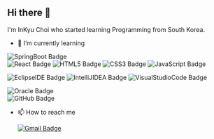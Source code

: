 ## Hi there 👋

I'm InKyu Choi who started learning Programming from South Korea.

+ 🌱 I’m currently learning

![SpringBoot Badge](https://img.shields.io/badge/SpringBoot-6DB33F?style=flat-round&logo=SpringBoot&logoColor=white) <br/>
![React Badge](https://img.shields.io/badge/React-61DAFB?style=flat-round&logo=React&logoColor=grey)
![HTML5 Badge](https://img.shields.io/badge/HTML5-E34F26?style=flat-round&logo=HTML5&logoColor=white)
![CSS3 Badge](https://img.shields.io/badge/CSS3-1572B6?style=flat-round&logo=CSS3&logoColor=white)
![JavaScript Badge](https://img.shields.io/badge/JavaScript-F7DF1E?style=flat-round&logo=JavaScript&logoColor=grey) <br/>

![EclipseIDE Badge](https://img.shields.io/badge/Eclipse_IDE-2C2255?style=flat-round&logo=Eclipse&logoColor=white)
![IntelliJIDEA Badge](https://img.shields.io/badge/IntelliJIDEA-000000?style=flat-round&logo=IntelliJIDEA&logoColor=white)
![VisualStudioCode Badge](https://img.shields.io/badge/VisualStudioCode-007ACC?style=flat-round&logo=VisualStudioCode&logoColor=white) <br/>

![Oracle Badge](https://img.shields.io/badge/Oracle_SQL_Developer-F80000?style=flat-round&logo=Oracle&logoColor=white) <br/>
![GitHub Badge](https://img.shields.io/badge/GitHub-181717?style=flat-round&logo=GitHub&logoColor=white) 


+ 📫 How to reach me

  [![Gmail Badge](https://img.shields.io/badge/Gmail-EA4335?style=flat&logo=Gmail&logoColor=white)](mailto:484342@gmail.com)
<!--
**InKyu24/InKyu24** is a ✨ _special_ ✨ repository because its `README.md` (this file) appears on your GitHub profile.

Here are some ideas to get you started:

- 🔭 I’m currently working on ...
- 
- 👯 I’m looking to collaborate on ...
- 🤔 I’m looking for help with ...
- 💬 Ask me about ...
- 
- 😄 Pronouns: ...
- ⚡ Fun fact: ...
-->
